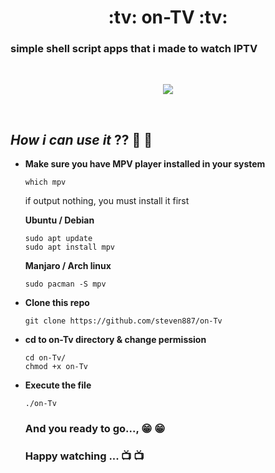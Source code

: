 <h1 align="center"> :tv: on-TV :tv: </h1>

### simple shell script apps that i made to watch IPTV
<br />
<p align="center" >
<img src = "https://github.com/steven887/on-TV/blob/main/screenshots/on-Tv.gif" >
</p>
<br/>

## *How i can  use it* ??  🤔 🤔
   
* **Make sure you have MPV player installed in your system**

  ```
  which mpv
  ```
  if output nothing, you must install it first
  
  **Ubuntu / Debian**
  ```
  sudo apt update
  sudo apt install mpv
  ```
  
  **Manjaro / Arch linux**
  ```
  sudo pacman -S mpv
  ```
  
* **Clone this repo**

  ``` 
  git clone https://github.com/steven887/on-Tv 
  ```
 
* **cd to on-Tv directory & change permission**

  ```
  cd on-Tv/
  chmod +x on-Tv
  ```

* **Execute the file**

  ```
  ./on-Tv
  ```
  
  ### And you ready to go..., 😁 :grin:
  ### Happy watching ... :tv: 📺


